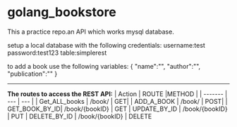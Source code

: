 # golang_bookstore

This a practice repo.an API which works mysql database.

setup a local database with the following credentials:
username:test
password:test123
table:simplerest


to add a book use the following variables:
{
	"name":"",
	"author":"",
	"publication":""
}
***

**The routes to access the REST API:**
| Action | ROUTE  |METHOD |
| ------- | --- | --- |
| Get_ALL_books | /book/  | GET|
| ADD_A_BOOK	| /book/  | POST|
| GET_BOOK_BY_ID| /book/{bookID} | GET
| UPDATE_BY_ID  | /book/{bookID} | PUT
| DELETE_BY_ID  | /book/{bookID} | DELETE

 
